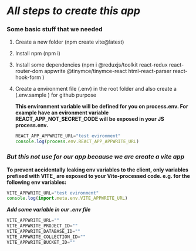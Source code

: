 # ***All steps to create this app***
### Some basic stuff that we needed
1. Create a new folder  (npm create vite@latest)
2. Install npm (npm i)
3. Install some dependencies (npm i @reduxjs/toolkit react-redux react-router-dom appwrite @tinymce/tinymce-react html-react-parser
react-hook-form )
4. Create a environment file (.env) in the root folder and also create a (.env.sample ) for github purpose

    **This environment variable will be defined for you on process.env. For example have an evironment variable REACT_APP_NOT_SECRET_CODE will be exposed in your JS process.env.**
    ```javaScript
    REACT_APP_APPWRITE_URL="test evironment"
    console.log(process.env.REACT_APP_APPWRITE_URL)
    ```
###     ***But this not use for our app because we are create a vite app***
**To prevent accidentally leaking env variables to the client, only variables prefixed with VITE_ are exposed to your Vite-processed code. e.g. for the following env variables:**

```javaScript
VITE_APPWRITE_URL="test evironment"
console.log(import.meta.env.VITE_APPWRITE_URL)
```

***Add some variable in our .env file***
```javascript
VITE_APPWRITE_URL=""
VITE_APPWRITE_PROJECT_ID=""
VITE_APPWRITE_DATABASE_ID=""
VITE_APPWRITE_COLLECTION_ID=""
VITE_APPWRITE_BUCKET_ID=""

